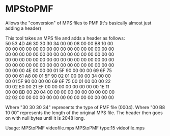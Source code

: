 # MPStoPMF
Allows the "conversion" of MPS files to PMF (It's basically almost just adding a header)

This tool takes an MPS file and adds a header as follows:<br />
50 53 4D 46 30 30 30 34 00 00 08 00 00 B8 10 00<br />
00 00 00 00 00 00 00 00 00 00 00 00 00 00 00 00<br />
00 00 00 00 00 00 00 00 00 00 00 00 00 00 00 00<br />
00 00 00 00 00 00 00 00 00 00 00 00 00 00 00 00<br />
00 00 00 00 00 00 00 00 00 00 00 00 00 00 00 00<br />
00 00 00 4E 00 00 00 01 5F 90 00 00 00 69 6F 75<br />
00 00 61 A8 00 01 5F 90 02 01 00 00 00 34 00 00<br />
00 01 5F 90 00 00 00 69 6F 75 00 01 00 00 00 22<br />
00 02 E0 00 21 EF 00 00 00 00 00 00 00 00 1E 11<br />
00 00 BD 00 20 04 00 00 00 00 00 00 00 00 00 00<br />
02 02 00 00 00 00 00 00 00 00 00 00 00 00 00 00<br />

Where "30 30 30 34" represents the type of PMF file (0004).
Where "00 B8 10 00" represents the length of the original MPS file.
The header then goes on with null bytes until it is 2048 long.

Usage:
MPStoPMF videofile.mps
MPStoPMF type:15 videofile.mps
